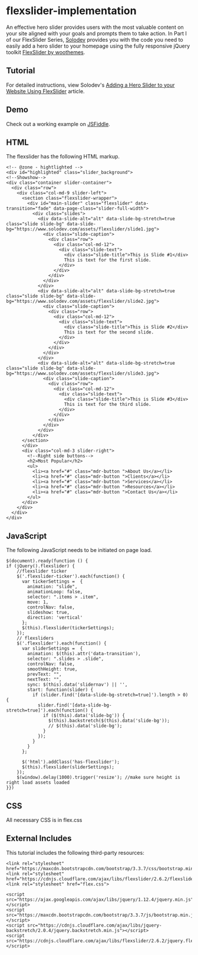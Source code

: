 # flexslider-implementation
An effective hero slider provides users with the most valuable content on your site aligned with your goals and prompts them to take action. In Part I of our FlexSlider Series, [Solodev](https://www.solodev.com/) provides you with the code you need to easily add a hero slider to your homepage using the fully responsive jQuery toolkit [FlexSlider by woothemes](https://woocommerce.com/flexslider/).

## Tutorial

For detailed instructions, view Solodev's [Adding a Hero Slider to your Website Using FlexSlider](https://www.solodev.com/blog/web-design/adding-a-hero-slider-to-your-website-using-flexslider.stml) article.

## Demo

Check out a working example on [JSFiddle](https://jsfiddle.net/solodev/ewzx8qLw/).

## HTML

The flexslider has the following HTML markup.
```
<!-- @zone - hightlighted -->
<div id="highlighted" class="slider_background">
<!--Showshow-->
<div class="container slider-container">
  <div class="row">
    <div class="col-md-9 slider-left">
      <section class="flexslider-wrapper">
        <div id="main-slider" class="flexslider" data-transition="fade" data-page-class="slider-full-width">
          <div class="slides">
            <div data-slide-alt="alt" data-slide-bg-stretch=true class="slide slide-bg" data-slide-bg="https://www.solodev.com/assets/flexslider/slide1.jpg">
              <div class="slide-caption">
                <div class="row">
                  <div class="col-md-12">
                    <div class="slide-text">
                      <div class="slide-title">This is Slide #1</div>
                      This is text for the first slide.
                    </div>
                  </div>
                </div>
              </div>
            </div>
            <div data-slide-alt="alt" data-slide-bg-stretch=true class="slide slide-bg" data-slide-bg="https://www.solodev.com/assets/flexslider/slide2.jpg">
              <div class="slide-caption">
                <div class="row">
                  <div class="col-md-12">
                    <div class="slide-text">
                      <div class="slide-title">This is Slide #2</div>
                      This is text for the second slide.
                    </div>
                  </div>
                </div>
              </div>
            </div>
            <div data-slide-alt="alt" data-slide-bg-stretch=true class="slide slide-bg" data-slide-bg="https://www.solodev.com/assets/flexslider/slide3.jpg">
              <div class="slide-caption">
                <div class="row">
                  <div class="col-md-12">
                    <div class="slide-text">
                      <div class="slide-title">This is Slide #3</div>
                      This is text for the third slide.
                    </div>
                  </div>
                </div>
              </div>
            </div>
          </div>
      </section>
      </div>
      <div class="col-md-3 slider-right">
        <!--Right side buttons-->
        <h2>Most Popular</h2>
        <ul>
          <li><a href="#" class="mdr-button ">About Us</a></li>
          <li><a href="#" class="mdr-button ">Clients</a></li>
          <li><a href="#" class="mdr-button ">Services</a></li>
          <li><a href="#" class="mdr-button ">Resources</a></li>
          <li><a href="#" class="mdr-button ">Contact Us</a></li>
        </ul>
      </div>
    </div>
  </div>
</div>

```
## JavaScript

The following JavaScript needs to be initiated on page load. 
```
$(document).ready(function () {
if (jQuery().flexslider) {
    //flexslider ticker
    $('.flexslider-ticker').each(function() {
      var tickerSettings =  {
        animation: "slide",
        animationLoop: false,
        selector: ".items > .item",
        move: 1,
        controlNav: false,
        slideshow: true,
        direction: 'vertical'
      };
      $(this).flexslider(tickerSettings);
    });
    // flexsliders
    $('.flexslider').each(function() {
      var sliderSettings =  {
        animation: $(this).attr('data-transition'),
        selector: ".slides > .slide",
        controlNav: false,
        smoothHeight: true,
        prevText: "",
        nextText: "",
        sync: $(this).data('slidernav') || '',
        start: function(slider) {
          if (slider.find('[data-slide-bg-stretch=true]').length > 0) {
            slider.find('[data-slide-bg-stretch=true]').each(function() {
              if ($(this).data('slide-bg')) {
                $(this).backstretch($(this).data('slide-bg'));
                // $(this).data('slide-bg');
              }
            });
          }
        }
      };
      
      $('html').addClass('has-flexslider');
      $(this).flexslider(sliderSettings);
    });
    $(window).delay(1000).trigger('resize'); //make sure height is right load assets loaded
}})
```

## CSS

All necessary CSS is in flex.css

## External Includes

This tutorial includes the following third-party resources:

```
<link rel="stylesheet" href="https://maxcdn.bootstrapcdn.com/bootstrap/3.3.7/css/bootstrap.min.css">
<link rel="stylesheet" href="https://cdnjs.cloudflare.com/ajax/libs/flexslider/2.6.2/flexslider.css">
<link rel="stylesheet" href="flex.css">

<script src="https://ajax.googleapis.com/ajax/libs/jquery/1.12.4/jquery.min.js"></script>
<script src="https://maxcdn.bootstrapcdn.com/bootstrap/3.3.7/js/bootstrap.min.js"></script>
<script src="https://cdnjs.cloudflare.com/ajax/libs/jquery-backstretch/2.0.4/jquery.backstretch.min.js"></script>
<script src="https://cdnjs.cloudflare.com/ajax/libs/flexslider/2.6.2/jquery.flexslider.js"></script>
```
